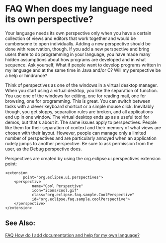 

FAQ When does my language need its own perspective?
===================================================

Your language needs its own perspective only when you have a certain collection of views and editors that work together and would be cumbersome to open individually. Adding a new perspective should be done with reservation, though. If you add a new perspective and bring users there to do programming in your language, you have made many hidden assumptions about how programs are developed and in what sequence. Ask yourself, What if people want to develop programs written in my language and at the same time in Java and/or C? Will my perspective be a help or hindrance?

Think of perspectives as one of the windows in a virtual desktop manager. When you start using a virtual desktop, you like the separation of function. You use one of the windows for editing, one for reading mail, one for browsing, one for programming. This is great. You can switch between tasks with a clever keyboard shortcut or a simple mouse click. Inevitably though, you get sloppy, separation rules are broken, and all applications end up in one window. The virtual desktop ends up as a useful tool for demos, but that's about it. The same issues apply to perspectives. People like them for their separation of context and their memory of what views are chosen with their layout. However, people can manage only a limited number of perspectives and are particularly annoyed when an application rudely jumps to another perspective. Be sure to ask permission from the user, as the Debug perspective does.

Perspectives are created by using the org.eclipse.ui.perspectives extension point:

    <extension
            point="org.eclipse.ui.perspectives">
        <perspective
                name="Cool Perspective"
                icon="icons/cool.gif"
                class="org.eclipse.faq.sample.CoolPerspective"
                id="org.eclipse.faq.sample.coolPerspective">
        </perspective>
    </extension>

  

See Also:
---------

[FAQ How do I add documentation and help for my own language?](./FAQ_How_do_I_add_documentation_and_help_for_my_own_language.md "FAQ How do I add documentation and help for my own language?")

